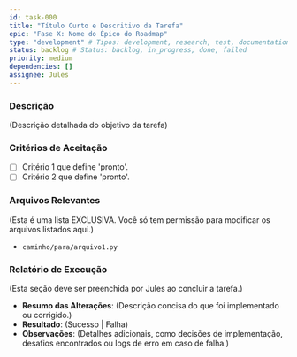```yaml
---
id: task-000
title: "Título Curto e Descritivo da Tarefa"
epic: "Fase X: Nome do Épico do Roadmap"
type: "development" # Tipos: development, research, test, documentation, review
status: backlog # Status: backlog, in_progress, done, failed
priority: medium
dependencies: []
assignee: Jules
---
```


### Descrição

(Descrição detalhada do objetivo da tarefa)

### Critérios de Aceitação

- [ ] Critério 1 que define 'pronto'.
- [ ] Critério 2 que define 'pronto'.

### Arquivos Relevantes

(Esta é uma lista EXCLUSIVA. Você só tem permissão para modificar os arquivos listados aqui.)

* `caminho/para/arquivo1.py`

### Relatório de Execução

(Esta seção deve ser preenchida por Jules ao concluir a tarefa.)

* **Resumo das Alterações**: (Descrição concisa do que foi implementado ou corrigido.)
* **Resultado**: (Sucesso | Falha)
* **Observações**: (Detalhes adicionais, como decisões de implementação, desafios encontrados ou logs de erro em caso de falha.)
